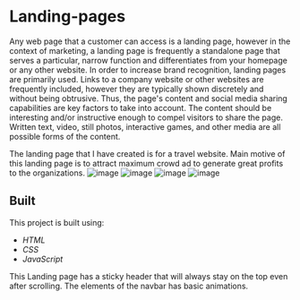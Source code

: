 # Landing-pages
Any web page that a customer can access is a landing page, however in the context of marketing, a landing page is frequently a standalone page that serves a particular, narrow function and differentiates from your homepage or any other website. In order to increase brand recognition, landing pages are primarily used. Links to a company website or other websites are frequently included, however they are typically shown discretely and without being obtrusive. Thus, the page's content and social media sharing capabilities are key factors to take into account. The content should be interesting and/or instructive enough to compel visitors to share the page. Written text, video, still photos, interactive games, and other media are all possible forms of the content.

The landing page that I have created is for a travel website. Main motive of this landing page is to attract maximum crowd ad to generate great profits to the organizations.
![image](https://user-images.githubusercontent.com/126405712/222939285-0f2f7f01-8080-4ce8-a7ca-645538b54ab6.png)
![image](https://user-images.githubusercontent.com/126405712/222939318-006b1d75-983c-4997-8ff2-e2cca45e8914.png)
![image](https://user-images.githubusercontent.com/126405712/222939332-c3179cbb-3620-40cf-9994-88ff77b309e0.png)
![image](https://user-images.githubusercontent.com/126405712/222939344-4f6e9a3e-102e-4d3c-83e3-a113e10391ac.png)

## Built ##
This project is built using:
- *HTML*
- *CSS*
- *JavaScript*

This Landing page has a sticky header that will always stay on the top even after scrolling.
The elements of the navbar has basic animations.

